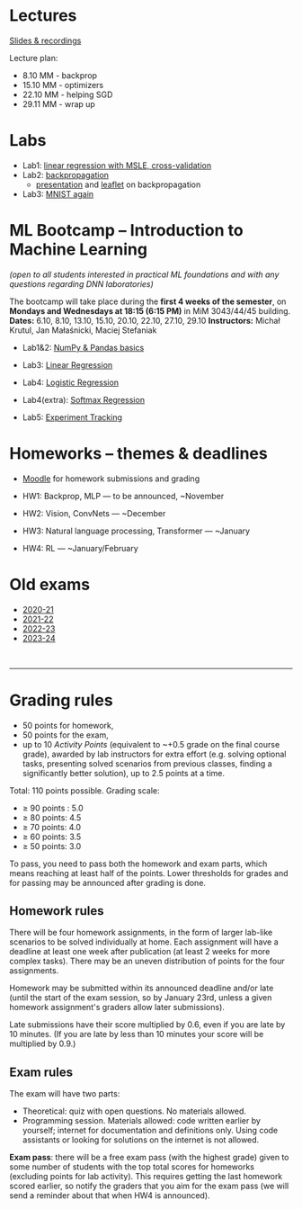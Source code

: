 # Lectures

[Slides & recordings](https://drive.google.com/drive/folders/10w99lp-8kn8r7G58kPuz2t_Ip6KXAMrc)

Lecture plan:
* 8.10 MM - backprop
* 15.10 MM - optimizers
* 22.10 MM - helping SGD
* 29.11 MM - wrap up


# Labs

* Lab1: [linear regression with MSLE, cross-validation](https://colab.research.google.com/github/mim-ml-teaching/public-dnn-2025-26/blob/master/docs/DNN-Lab-1-MSLE-student-version.ipynb)
* Lab2: [backpropagation](https://colab.research.google.com/github/mim-ml-teaching/public-dnn-2025-26/blob/master/docs/DNN-Lab-2-backprop-student-version.ipynb)
    * [presentation](https://raw.githubusercontent.com/mim-ml-teaching/public-dnn-2025-26/refs/heads/main/docs/backprop-pres.pdf) and [leaflet](https://raw.githubusercontent.com/mim-ml-teaching/public-dnn-2025-26/refs/heads/main/docs/backprop-leaflet.pdf) on backpropagation
* Lab3: [MNIST again](https://colab.research.google.com/github/mim-ml-teaching/public-dnn-2025-26/blob/master/docs/DNN-Lab-3-mnist-again-student.ipynb)


# ML Bootcamp – Introduction to Machine Learning
*(open to all students interested in practical ML foundations and with any questions regarding DNN laboratories)*

The bootcamp will take place during the **first 4 weeks of the semester**, on **Mondays and Wednesdays at 18:15 (6:15 PM)** in MiM 3043/44/45 building.
**Dates:** 6.10, 8.10, 13.10, 15.10, 20.10, 22.10, 27.10, 29.10
**Instructors:** Michał Krutul, Jan Małaśnicki, Maciej Stefaniak

* Lab1&2: [NumPy & Pandas basics](https://colab.research.google.com/github/mim-ml-teaching/public-dnn-2025-26/blob/main/docs/Lab_1%262_Numpy_Pandas_student_version.ipynb)

* Lab3: [Linear Regression](https://colab.research.google.com/github/mim-ml-teaching/public-dnn-2025-26/blob/main/docs/Lab_3_linear_regression_student_version.ipynb)

* Lab4: [Logistic Regression](https://colab.research.google.com/github/mim-ml-teaching/public-dnn-2025-26/blob/main/docs/Lab_4_logistic_regression_student_version.ipynb)

* Lab4(extra): [Softmax Regression](https://colab.research.google.com/github/mim-ml-teaching/public-dnn-2025-26/blob/main/docs/Lab_4_softmax_regression_student_version.ipynb)

* Lab5: [Experiment Tracking](https://colab.research.google.com/github/mim-ml-teaching/public-dnn-2025-26/blob/main/docs/Lab_5_experiment_tracking_student_version.ipynb)


# Homeworks – themes & deadlines

* [Moodle](https://moodle.mimuw.edu.pl/course/view.php?id=2554) for homework submissions and grading

* HW1: Backprop, MLP — to be announced, ~November
* HW2: Vision, ConvNets — ~December
* HW3: Natural language processing, Transformer — ~January
* HW4: RL — ~January/February


# Old exams

* [2020-21](https://github.com/mim-ml-teaching/public-dnn-2025-26/tree/main/docs/exam-2020-21)
* [2021-22](https://github.com/mim-ml-teaching/public-dnn-2025-26/tree/main/docs/exam-2021-22)
* [2022-23](https://github.com/mim-ml-teaching/public-dnn-2025-26/tree/main/docs/exam-2022-23)
* [2023-24](https://github.com/mim-ml-teaching/public-dnn-2025-26/tree/main/docs/exam-2023-24)


<br>
<hr>

# Grading rules

* 50 points for homework,
* 50 points for the exam,
* up to 10 *Activity Points* (equivalent to ~+0.5 grade on the final course grade), awarded by lab instructors for extra effort (e.g. solving optional tasks, presenting solved scenarios from previous classes, finding a significantly better solution), up to 2.5 points at a time.

Total: 110 points possible. Grading scale:
* ≥ 90 points : 5.0
* ≥ 80 points: 4.5
* ≥ 70 points: 4.0
* ≥ 60 points: 3.5
* ≥ 50 points: 3.0

To pass, you need to pass both the homework and exam parts, which means reaching at least half of the points.
Lower thresholds for grades and for passing may be announced after grading is done.

## Homework rules
There will be four homework assignments, in the form of larger lab-like scenarios to be solved individually at home.
Each assignment will have a deadline at least one week after publication (at least 2 weeks for more complex tasks).
There may be an uneven distribution of points for the four assignments.

Homework may be submitted within its announced deadline and/or late (until the start of the exam session, so by January 23rd, unless a given homework assignment's graders allow later submissions).

Late submissions have their score multiplied by 0.6, even if you are late by 10 minutes.
(If you are late by less than 10 minutes your score will be multiplied by 0.9.)

## Exam rules
The exam will have two parts:
* Theoretical: quiz with open questions. No materials allowed.
* Programming session. Materials allowed: code written earlier by yourself; internet for documentation and definitions only. Using code assistants or looking for solutions on the internet is not allowed.

**Exam pass**: there will be a free exam pass (with the highest grade) given to some number of students with the top total scores for homeworks (excluding points for lab activity).
This requires getting the last homework scored earlier, so notify the graders that you aim for the exam pass (we will send a reminder about that when HW4 is announced).


